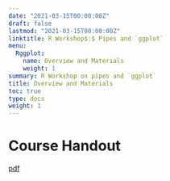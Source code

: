 ```yaml
---
date: "2021-03-15T00:00:00Z"
draft: false
lastmod: "2021-03-15T00:00:00Z"
linktitle: R Workshop$:$ Pipes and `ggplot`
menu:
  Rggplot:
    name: Overview and Materials
    weight: 1
summary: R Workshop on pipes and `ggplot`
title: Overview and Materials
toc: true
type: docs
weight: 1
---
```


# Course Handout

[pdf](./Plpes_ggplot_Rhandout.pdf)
